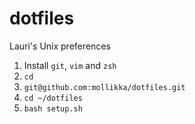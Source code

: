 # dotfiles
Lauri's Unix preferences

1. Install `git`, `vim` and `zsh`
2. `cd`
3. `git@github.com:mollikka/dotfiles.git`
4. `cd ~/dotfiles`
5. `bash setup.sh`

